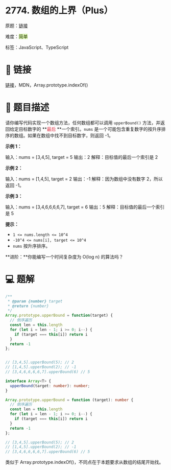# 2774. 数组的上界（Plus）

原题：[链接](https://leetcode.cn/problems/array-upper-bound/description/)

难度：<font style="background:#DBF1B7;color:#2A4200">简单</font>

标签：JavaScript、TypeScript



# 🔗 链接


[链接](https://developer.mozilla.org/en-US/docs/Web/JavaScript/Reference/Global_Objects/Array/indexOf)，MDN，Array.prototype.indexOf()



# 📝 题目描述


请你编写代码实现一个数组方法，任何数组都可以调用 `upperBound()` 方法，并返回给定目标数字的 **<font style="color:#DF2A3F;">最后 </font>**一个索引。`nums` 是一个可能包含重复数字的按升序排序的数组。如果在数组中找不到目标数字，则返回 -1。



**示例 1：**

输入：nums = [3,4,5], target = 5
输出：2
解释：目标值的最后一个索引是 2

**示例 2：**

输入：nums = [1,4,5], target = 2
输出：-1
解释：因为数组中没有数字 2，所以返回 -1。

**示例 3：**

输入：nums = [3,4,6,6,6,6,7], target = 6
输出：5
解释：目标值的最后一个索引是 5



**提示：**

+ `1 <= nums.length <= 10^4`
+ `-10^4 <= nums[i], target <= 10^4`
+ `nums` 按升序排序。



**进阶：**你能编写一个时间复杂度为 O(log n) 的算法吗？



# 💻 题解


```javascript
/**
 * @param {number} target
 * @return {number}
 */
Array.prototype.upperBound = function(target) {
  // 倒序遍历
  const len = this.length
  for (let i = len - 1; i >= 0; i--) {
    if (target === this[i]) return i
  }
  return -1
};


// [3,4,5].upperBound(5); // 2
// [1,4,5].upperBound(2); // -1
// [3,4,6,6,6,6,7].upperBound(6) // 5
```

```typescript
interface Array<T> {
  upperBound(target: number): number;
}

Array.prototype.upperBound = function (target): number {
  // 倒序遍历
  const len = this.length
  for (let i = len - 1; i >= 0; i--) {
    if (target === this[i]) return i
  }
  return -1
};

// [3,4,5].upperBound(5); // 2
// [1,4,5].upperBound(2); // -1
// [3,4,6,6,6,6,7].upperBound(6) // 5
```



类似于 Array.prototype.indexOf()，不同点在于本题要求从数组的结尾开始找。

